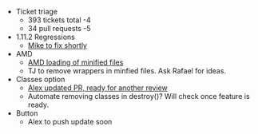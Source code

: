 * Ticket triage
  * 393 tickets total -4
  * 34 pull requests -5
* 1.11.2 Regressions
  * [Mike to fix shortly](http://bugs.jqueryui.com/ticket/10669)
* AMD
  * [AMD loading of minified files](http://bugs.jqueryui.com/ticket/10674)
  * TJ to remove wrappers in minfied files. Ask Rafael for ideas.
* Classes option
  * [Alex updated PR, ready for another review](https://github.com/jquery/jquery-ui/pull/1369)
  * Automate removing classes in destroy()? Will check once feature is ready.
* Button
  * Alex to push update soon
